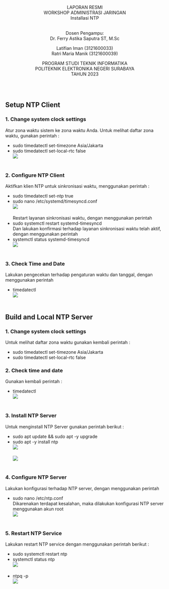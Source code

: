 <p align = center>
LAPORAN RESMI <br>
WORKSHOP ADMINISTRASI JARINGAN <br>
Installasi NTP <br>
<br>
<p align=center>
Dosen Pengampu:<br>
Dr. Ferry Astika Saputra ST, M.Sc	

<p align=center>
Latifian Iman (3121600033) <br>
Ratri Maria Manik (3121600039) <br>

<p align=center>
PROGRAM STUDI TEKNIK INFORMATIKA<br>
POLITEKNIK ELEKTRONIKA NEGERI SURABAYA<br>
TAHUN 2023
</p>
<br><br>

## Setup NTP Client<br>
### 1. Change system clock settings<br>
Atur zona waktu sistem ke zona waktu Anda. Untuk melihat daftar zona waktu, gunakan perintah :<br>
- sudo timedatectl set-timezone Asia/Jakarta
- sudo timedatectl set-local-rtc false<br>
![](ss/tahap(1).png)<br><br>

### 2. Configure NTP Client<br>
Aktifkan klien NTP untuk sinkronisasi waktu, menggunakan perintah :<br>
- sudo timedatectl set-ntp true
- sudo nano /etc/systemd/timesyncd.conf<br>
![](ss/tahap(2).png)<br><br>
Restart layanan sinkronisasi waktu, dengan menggunakan perintah<br>
- sudo systemctl restart systemd-timesyncd<br>
Dan lakukan konfirmasi terhadap layanan sinkronisasi waktu telah aktif, dengan menggunakan perintah<br>
- systemctl status systemd-timesyncd<br>
![](ss/tahap(2b).png)<br><br>

### 3. Check Time and Date<br>
Lakukan pengecekan terhadap pengaturan waktu dan tanggal, dengan menggunakan perintah<br>
- timedatectl<br>
![](ss/tahap(1a).png)<br><br>

## Build and Local NTP Server<br>
### 1. Change system clock settings<br>
Untuk melihat daftar zona waktu gunakan kembali perintah : <br>
- sudo timedatectl set-timezone Asia/Jakarta
- sudo timedatectl set-local-rtc false<br>

### 2. Check time and date
Gunakan kembali perintah : <br>
- timedatectl<br>
![](ss/tahap(5).png)<br><br>

### 3. Install NTP Server
Untuk menginstall NTP Server gunakan perintah berikut : <br>
- sudo apt update && sudo apt -y upgrade
- sudo apt -y install ntp<br>
![](ss/tahap(6).png)<br><br>
![](ss/tahap(7).png)<br><br>

### 4. Configure NTP Server
Lakukan konfigurasi terhadap NTP server, dengan menggunakan perintah <br>
- sudo nano /etc/ntp.conf<br>
Dikarenakan terdapat kesalahan, maka dilakukan konfigurasi NTP server menggunakan akun root<br>
![](ss/tahap(9).png)<br><br>

### 5. Restart NTP Service
Lakukan restart NTP service dengan menggunakan perintah berikut : <br>
- sudo systemctl restart ntp
- systemctl status ntp<br>
![](ss/tahap(10).png)<br><br>
- ntpq -p<br>
![](ss/tahap(11).png)<br><br>
